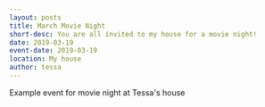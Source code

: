 ```yaml
---
layout: posts
title: March Movie Night
short-desc: You are all invited to my house for a movie night!
date: 2019-03-19
event-date: 2019-03-19
location: My house
author: tessa
---
```

Example event for movie night at Tessa's house
